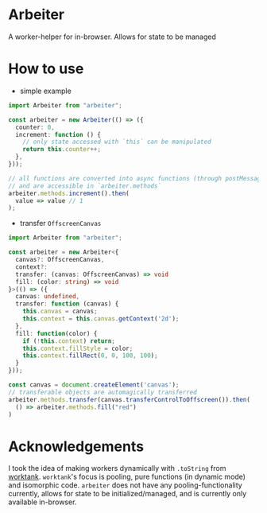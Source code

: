 # Arbeiter

A worker-helper for in-browser.
Allows for state to be managed

# How to use

- simple example

```ts
import Arbeiter from "arbeiter";

const arbeiter = new Arbeiter(() => ({
  counter: 0,
  increment: function () {
    // only state accessed with `this` can be manipulated
    return this.counter++;
  },
}));

// all functions are converted into async functions (through postMessage)
// and are accessible in `arbeiter.methods`
arbeiter.methods.increment().then(
  value => value // 1
);
```

- transfer `OffscreenCanvas`

```ts
import Arbeiter from "arbeiter";

const arbeiter = new Arbeiter<{
  canvas?: OffscreenCanvas,
  context?:
  transfer: (canvas: OffscreenCanvas) => void
  fill: (color: string) => void
}>(() => ({
  canvas: undefined,
  transfer: function (canvas) {
    this.canvas = canvas;
    this.context = this.canvas.getContext('2d');
  },
  fill: function(color) {
    if (!this.context) return;
    this.context.fillStyle = color;
    this.context.fillRect(0, 0, 100, 100);
  }
}));

const canvas = document.createElement('canvas');
// transferable objects are automagically transferred
arbeiter.methods.transfer(canvas.transferControlToOffscreen()).then(
  () => arbeiter.methods.fill("red")
)
```

# Acknowledgements

I took the idea of making workers dynamically with `.toString` from [worktank](https://github.com/fabiospampinato/worktank). `worktank`'s focus is pooling, pure functions (in dynamic mode) and isomorphic code. `arbeiter` does not have any pooling-functionality currently, allows for state to be initialized/managed, and is currently only available in-browser.
